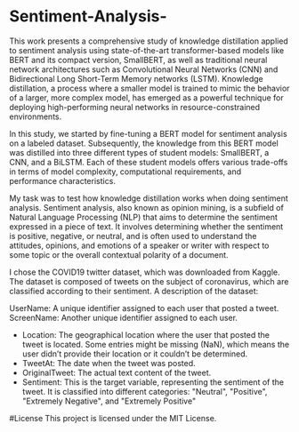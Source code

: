# Sentiment-Analysis-


This work presents a comprehensive study of knowledge distillation
applied to sentiment analysis using state-of-the-art transformer-based models like
BERT and its compact version, SmallBERT, as well as traditional neural network
architectures such as Convolutional Neural Networks (CNN) and Bidirectional Long
Short-Term Memory networks (LSTM). Knowledge distillation, a process where a
smaller model is trained to mimic the behavior of a larger, more complex model, has
emerged as a powerful technique for deploying high-performing neural networks in
resource-constrained environments.

In this study, we started by fine-tuning a BERT model for sentiment analysis on a
labeled dataset. Subsequently, the knowledge from this BERT model was distilled
into three different types of student models: SmallBERT, a CNN, and a BiLSTM.
Each of these student models offers various trade-offs in terms of model complexity,
computational requirements, and performance characteristics.

My task was to test how knowledge distillation works when doing sentiment analysis.
Sentiment analysis, also known as opinion mining, is a subfield of Natural Language
Processing (NLP) that aims to determine the sentiment expressed in a piece of text.
It involves determining whether the sentiment is positive, negative, or neutral, and is
often used to understand the attitudes, opinions, and emotions of a speaker or writer
with respect to some topic or the overall contextual polarity of a document.

I chose the COVID19 twitter dataset, which was downloaded from Kaggle. The
dataset is composed of tweets on the subject of coronavirus, which are classified
according to their sentiment. A description of the dataset:

UserName: A unique identifier assigned to each user that posted a tweet.
ScreenName: Another unique identifier assigned to each user.
- Location: The geographical location where the user that posted the tweet is
located. Some entries might be missing (NaN), which means the user didn’t
provide their location or it couldn’t be determined.
- TweetAt: The date when the tweet was posted.
- OriginalTweet: The actual text content of the tweet.
- Sentiment: This is the target variable, representing the sentiment of the tweet.
It is classified into different categories: "Neutral", "Positive", "Extremely
Negative", and "Extremely Positive"

#License
This project is licensed under the MIT License. 
